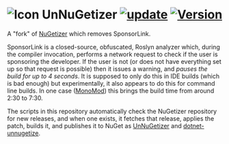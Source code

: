 # ![Icon](https://raw.githubusercontent.com/devlooped/nugetizer/main/img/nugetizer-32.png) UnNuGetizer [![update](https://github.com/nike4613/unnugetizer/actions/workflows/update.yml/badge.svg)](https://github.com/nike4613/unnugetizer/actions/workflows/update.yml) [![Version](https://img.shields.io/nuget/vpre/UnNuGetizer.svg?color=royalblue)](https://www.nuget.org/packages/UnNuGetizer)

A "fork" of [NuGetizer](https://github.com/devlooped/nugetizer) which removes SponsorLink.

SponsorLink is a closed-source, obfuscated, Roslyn analyzer which, during the compiler invocation, performs
a network request to check if the user is sponsoring the developer. If the user is not (or does not have
everything set up so that request is possible) then it issues a warning, and *pauses the build for up to 4
seconds*. It is supposed to only do this in IDE builds (which is bad enough) but experimentally, it also
appears to do this for command line builds. In one case ([MonoMod](https://github.com/MonoMod/MonoMod))
this brings the build time from around 2:30 to 7:30.

The scripts in this repository automatically check the NuGetizer repository for new releases, and when one
exists, it fetches that release, applies the patch, builds it, and publishes it to NuGet as
[UnNuGetizer](https://www.nuget.org/packages/UnNuGetizeri) and 
[dotnet-unnugetize](https://www.nuget.org/packages/dotnet-unnugetize).


